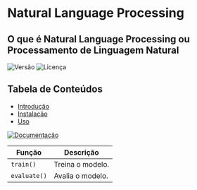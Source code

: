 #  Natural Language Processing
##  O que é  Natural Language Processing ou Processamento de Linguagem Natural


![Versão](https://img.shields.io/badge/version-1.0.0-blue)
![Licença](https://img.shields.io/badge/license-MIT-green)



## Tabela de Conteúdos
- [Introdução](#introdução)
- [Instalação](#instalação)
- [Uso](#uso)

[![Documentação](https://img.shields.io/badge/docs-online-brightgreen)](https://seusite.com/docs)

| Função       | Descrição            |
|--------------|----------------------|
| `train()`    | Treina o modelo.     |
| `evaluate()` | Avalia o modelo.     |



